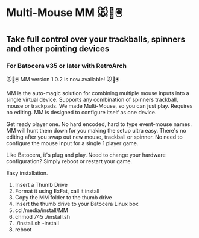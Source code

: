 # Multi-Mouse MM 🐭👾🖲️

## Take full control over your trackballs, spinners and other pointing devices

### For Batocera v35 or later with RetroArch


🐭👾🖲️ MM version 1.0.2 is now available! 🐭👾🖲️


MM is the auto-magic solution for combining multiple mouse inputs into a single virtual device. Supports any combination of spinners trackball, mouse or trackpads. We made Multi-Mouse, so you can just play. Requires no editing. MM is designed to configure itself as one device.

Get ready player one. No hard encoded, hard to type event-mouse names. MM will hunt them down for you making the setup ultra easy. There's no editing after you swap out new mouse, trackball or spinner. No need to configure the mouse input for a single 1 player game.

Like Batocera, it's plug and play. Need to change your hardware configuration? Simply reboot or restart your game.

Easy installation.

1.  Insert a Thumb Drive
2.  Format it using ExFat, call it install
3.  Copy the MM folder to the thumb drive
4.  Insert the thumb drive to your Batocera Linux box
5.  cd /media/install/MM
6.  chmod 745 ./install.sh
7.  ./install.sh -install
8.  reboot



